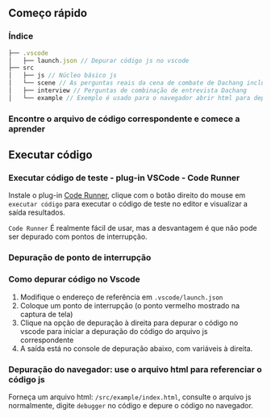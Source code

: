 ## Começo rápido

### Índice

```js
├── .vscode
│   ├── launch.json // Depurar código js no vscode
├── src
│   ├── js // Núcleo básico js
│   └── scene // As perguntas reais da cena de combate de Dachang incluem perguntas de cena e perguntas de algoritmo
│   ├── interview // Perguntas de combinação de entrevista Dachang
│   └── example // Exemplo é usado para o navegador abrir html para depuração
```

### Encontre o arquivo de código correspondente e comece a aprender

## Executar código

### Executar código de teste - plug-in VSCode - Code Runner

Instale o plug-in [Code Runner](https://marketplace.visualstudio.com/items?itemName=formulahendry.code-runner), clique com o botão direito do mouse em `executar código` para executar o código de teste no editor e visualizar a saída resultados.

`Code Runner` É realmente fácil de usar, mas a desvantagem é que não pode ser depurado com pontos de interrupção.

### Depuração de ponto de interrupção

### Como depurar código no Vscode

1. Modifique o endereço de referência em `.vscode/launch.json`
2. Coloque um ponto de interrupção (o ponto vermelho mostrado na captura de tela)
3. Clique na opção de depuração à direita para depurar o código no vscode para iniciar a depuração do código do arquivo js correspondente
4. A saída está no console de depuração abaixo, com variáveis ​​à direita.

### Depuração do navegador: use o arquivo html para referenciar o código js
Forneça um arquivo html: `/src/example/index.html`, consulte o arquivo js normalmente, digite `debugger` no código e depure o código no navegador.

